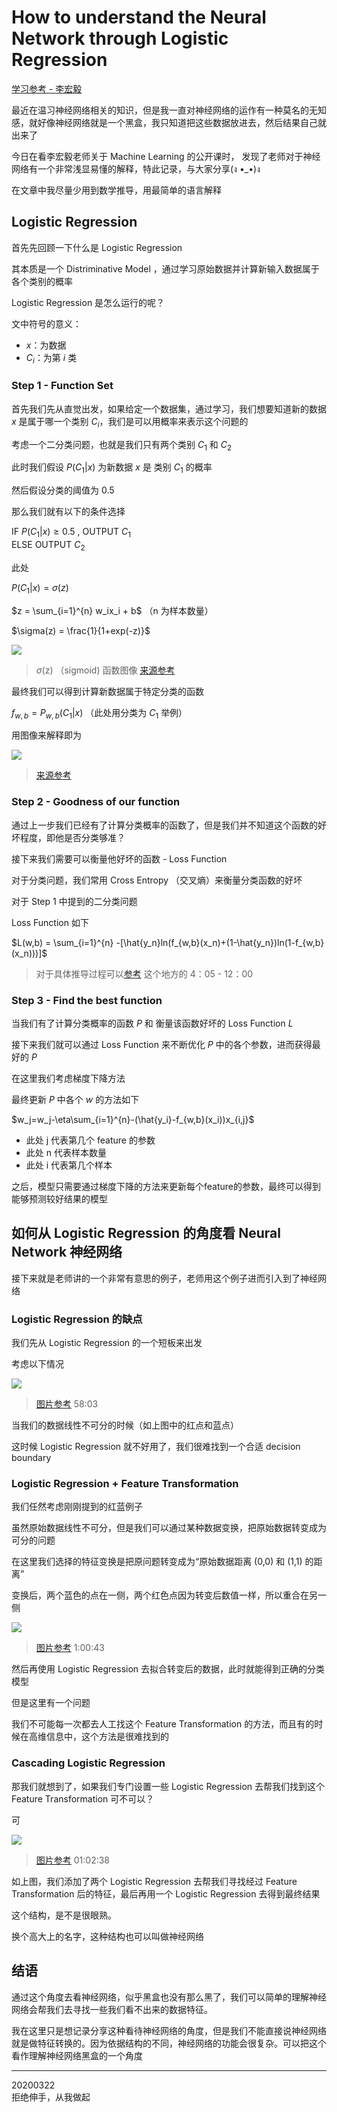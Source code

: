 # How to understand the Neural Network through Logistic Regression

[学习参考 - 李宏毅](https://www.youtube.com/watch?v=hSXFuypLukA&list=PLJV_el3uVTsPy9oCRY30oBPNLCo89yu49&index=10)

最近在温习神经网络相关的知识，但是我一直对神经网络的运作有一种莫名的无知感，就好像神经网络就是一个黑盒，我只知道把这些数据放进去，然后结果自己就出来了

今日在看李宏毅老师关于 Machine Learning 的公开课时， 发现了老师对于神经网络有一个非常浅显易懂的解释，特此记录，与大家分享(ง •_•)ง

在文章中我尽量少用到数学推导，用最简单的语言解释

## Logistic Regression

首先先回顾一下什么是 Logistic Regression

其本质是一个 Distriminative Model ，通过学习原始数据并计算新输入数据属于各个类别的概率

Logistic Regression 是怎么运行的呢？

文中符号的意义：

* $x$：为数据
* $C_i$：为第 $i$ 类

### Step 1 - Function Set

首先我们先从直觉出发，如果给定一个数据集，通过学习，我们想要知道新的数据 $x$ 是属于哪一个类别 $C_i$，我们是可以用概率来表示这个问题的

考虑一个二分类问题，也就是我们只有两个类别 $C_1$ 和 $C_2$

此时我们假设 $P(C_1|x)$ 为新数据 $x$ 是 类别 $C_1$ 的概率

然后假设分类的阈值为 0.5

那么我们就有以下的条件选择

IF $P(C_1|x) \geq 0.5$ , OUTPUT $C_1$  
ELSE OUTPUT $C_2$

此处

$P(C_1|x) = \sigma(z)$

$z = \sum_{i=1}^{n} w_ix_i + b$ （n 为样本数量）

$\sigma(z) = \frac{1}{1+exp(-z)}$

![](https://upload.wikimedia.org/wikipedia/commons/thumb/8/88/Logistic-curve.svg/1920px-Logistic-curve.svg.png)

> $\sigma$(z) （sigmoid) 函数图像 [来源参考](https://en.wikipedia.org/wiki/Sigmoid_function)

最终我们可以得到计算新数据属于特定分类的函数

$f_{w,b} = P_{w,b}(C_1|x)$ （此处用分类为 $C_1$ 举例）

用图像来解释即为

![](https://github.com/Brickea/machine_learning/blob/master/ML%20Theory/res/logistic_regression_function_set.jpg?raw=true)

> [来源参考](https://www.youtube.com/watch?v=hSXFuypLukA&list=PLJV_el3uVTsPy9oCRY30oBPNLCo89yu49&index=10)

### Step 2 - Goodness of our function

通过上一步我们已经有了计算分类概率的函数了，但是我们并不知道这个函数的好坏程度，即他是否分类够准？

接下来我们需要可以衡量他好坏的函数 - Loss Function

对于分类问题，我们常用 Cross Entropy （交叉熵）来衡量分类函数的好坏

对于 Step 1 中提到的二分类问题

Loss Function 如下

$L(w,b) = \sum_{i=1}^{n} -[\hat{y_n}ln(f_{w,b}(x_n)+(1-\hat{y_n})ln(1-f_{w,b}(x_n)))]$

> 对于具体推导过程可以[参考](https://www.youtube.com/watch?v=hSXFuypLukA&list=PLJV_el3uVTsPy9oCRY30oBPNLCo89yu49&index=10) 这个地方的 4：05 - 12：00 

### Step 3 - Find the best function

当我们有了计算分类概率的函数 $P$ 和 衡量该函数好坏的 Loss Function $L$

接下来我们就可以通过 Loss Function 来不断优化 $P$ 中的各个参数，进而获得最好的 $P$

在这里我们考虑梯度下降方法

最终更新 $P$ 中各个 $w$ 的方法如下

$w_j=w_j-\eta\sum_{i=1}^{n}-(\hat{y_i}-f_{w,b}(x_i))x_{i,j}$

* 此处 j 代表第几个 feature 的参数
* 此处 n 代表样本数量
* 此处 i 代表第几个样本

之后，模型只需要通过梯度下降的方法来更新每个feature的参数，最终可以得到能够预测较好结果的模型

## 如何从 Logistic Regression 的角度看 Neural Network 神经网络

接下来就是老师讲的一个非常有意思的例子，老师用这个例子进而引入到了神经网络

### Logistic Regression 的缺点

我们先从 Logistic Regression 的一个短板来出发

考虑以下情况

![](https://github.com/Brickea/machine_learning/blob/master/ML%20Theory/res/logistic_regression_weakness.png?raw=true)

> [图片参考](https://www.youtube.com/watch?v=hSXFuypLukA&list=PLJV_el3uVTsPy9oCRY30oBPNLCo89yu49&index=10) 58:03

当我们的数据线性不可分的时候（如上图中的红点和蓝点）

这时候 Logistic Regression 就不好用了，我们很难找到一个合适 decision boundary

### Logistic Regression + Feature Transformation

我们任然考虑刚刚提到的红蓝例子

虽然原始数据线性不可分，但是我们可以通过某种数据变换，把原始数据转变成为可分的问题

在这里我们选择的特征变换是把原问题转变成为“原始数据距离 (0,0) 和 (1,1) 的距离”

变换后，两个蓝色的点在一侧，两个红色点因为转变后数值一样，所以重合在另一侧

![](https://github.com/Brickea/machine_learning/blob/master/ML%20Theory/res/logistic_regression_data_transfermation.png?raw=true)

> [图片参考](https://www.youtube.com/watch?v=hSXFuypLukA&list=PLJV_el3uVTsPy9oCRY30oBPNLCo89yu49&index=10) 1:00:43

然后再使用 Logistic Regression 去拟合转变后的数据，此时就能得到正确的分类模型

但是这里有一个问题

我们不可能每一次都去人工找这个 Feature Transformation 的方法，而且有的时候在高维信息中，这个方法是很难找到的

### Cascading Logistic Regression

那我们就想到了，如果我们专门设置一些 Logistic Regression 去帮我们找到这个 Feature Transformation 可不可以？

可

![](https://github.com/Brickea/machine_learning/blob/master/ML%20Theory/res/cascading_logistic_regression.png?raw=true)

> [图片参考](https://www.youtube.com/watch?v=hSXFuypLukA&list=PLJV_el3uVTsPy9oCRY30oBPNLCo89yu49&index=10) 01:02:38

如上图，我们添加了两个 Logistic Regression 去帮我们寻找经过 Feature Transformation 后的特征，最后再用一个 Logistic Regression 去得到最终结果

这个结构，是不是很眼熟。

换个高大上的名字，这种结构也可以叫做神经网络

## 结语

通过这个角度去看神经网络，似乎黑盒也没有那么黑了，我们可以简单的理解神经网络会帮我们去寻找一些我们看不出来的数据特征。

我在这里只是想记录分享这种看待神经网络的角度，但是我们不能直接说神经网络就是做特征转换的。因为依据结构的不同，神经网络的功能会很复杂。可以把这个看作理解神经网络黑盒的一个角度

---

20200322  
拒绝伸手，从我做起
